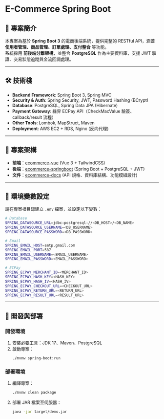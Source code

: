 # E-Commerce Spring Boot

## 📖 專案簡介
本專案為基於 **Spring Boot 3** 的電商後端系統，提供完整的 RESTful API，涵蓋 **使用者管理、商品管理、訂單處理、支付整合** 等功能。  
系統採用 **前後端分離架構**，並整合 **PostgreSQL** 作為主要資料庫，支援 JWT 驗證、交易狀態追蹤與金流回調處理。

---

## 🛠 技術棧
- **Backend Framework**: Spring Boot 3, Spring MVC  
- **Security & Auth**: Spring Security, JWT, Password Hashing (BCrypt)  
- **Database**: PostgreSQL, Spring Data JPA (Hibernate)  
- **Payment Gateway**: 綠界 ECPay API（CheckMacValue 驗簽、callback/result 流程）  
- **Other Tools**: Lombok, MapStruct, Maven  
- **Deployment**: AWS EC2 + RDS, Nginx (反向代理)

---

## 📂 專案架構
- **前端**：[ecommerce-vue](https://github.com/honeykokia/ecommerce-vue) (Vue 3 + TailwindCSS)  
- **後端**：[ecommerce-springboot](https://github.com/honeykokia/ecommerce-springboot) (Spring Boot + PostgreSQL + JWT)  
- **文件**：[ecommerce-docs](https://github.com/honeykokia/ecommerce-docs) (API 規格、資料庫結構、功能模組設計)  

---

## 🔧 環境變數設定
請在專案根目錄建立 `.env` 檔案，並設定以下變數：

```bash
# Database
SPRING_DATASOURCE_URL=jdbc:postgresql://<DB_HOST>/<DB_NAME>
SPRING_DATASOURCE_USERNAME=<DB_USERNAME>
SPRING_DATASOURCE_PASSWORD=<DB_PASSWORD>

# Email
SPRING_EMAIL_HOST=smtp.gmail.com
SPRING_EMAIL_PORT=587
SPRING_EMAIL_USERNAME=<EMAIL_USERNAME>
SPRING_EMAIL_PASSWORD=<EMAIL_PASSWORD>

# ECPay
SPRING_ECPAY_MERCHANT_ID=<MERCHANT_ID>
SPRING_ECPAY_HASH_KEY=<HASH_KEY>
SPRING_ECPAY_HASH_IV=<HASH_IV>
SPRING_ECPAY_CHECKOUT_URL=<CHECKOUT_URL>
SPRING_ECPAY_RETURN_URL=<RETURN_URL>
SPRING_ECPAY_RESULT_URL=<RESULT_URL>
```
---

## 🚀 開發與部署
### 開發環境
1. 安裝必要工具：JDK 17、Maven、PostgreSQL
2. 啟動專案：
   ```bash
   ./mvnw spring-boot:run
   ```

### 部署環境
1. 編譯專案：
   ```bash
   ./mvnw clean package
   ```
2. 部署 JAR 檔案至伺服器：
   ```bash
   java -jar target/demo.jar
   ```
